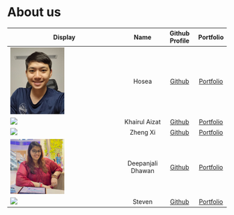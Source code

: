 # About us

Display |   Name   |           Github Profile            | Portfolio 
--------|:--------:|:-----------------------------------:|:---------:
<img src="./team/pics/hosea.jpg" width="50%" height="50%" /> |  Hosea   | [Github](https://github.com/ollayf) | [Portfolio](docs/team/hosea.md)
![](https://via.placeholder.com/100.png?text=Photo) | Khairul Aizat | [Github](https://github.com/kairuler) | [Portfolio](https://github.com/kairuler)
![](https://via.placeholder.com/100.png?text=Photo) | Zheng Xi | [Github](https://github.com/euzhengxi) | [Portfolio](docs/team/euzhengxi.md)
<img src="./team/pics/Deepanjali.jpg" width="50%" height="50%" />| Deepanjali Dhawan | [Github](https://github.com/DeepanjaliDhawan) | [Portfolio](docs/team/deepanjalidhawan.md)
![](https://rb.gy/2lyjkm) |  Steven  | [Github](https://github.com/stevenantya) | [Portfolio](docs/team/stevenantya.md)
